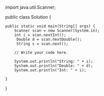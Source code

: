 import java.util.Scanner;

public class Solution {

    public static void main(String[] args) {
        Scanner scan = new Scanner(System.in);
        int i = scan.nextInt();
         Double d = scan.nextDouble();
         String s = scan.next();
  
        // Write your code here.

        System.out.println("String: " + s);
        System.out.println("Double: " + d);
        System.out.println("Int: " + i);
    
    }
}
